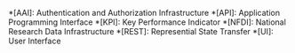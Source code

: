 *[AAI]: Authentication and Authorization Infrastructure
*[API]: Application Programming Interface
*[KPI]: Key Performance Indicator
*[NFDI]: National Research Data Infrastructure
*[REST]: Represential State Transfer
*[UI]: User Interface